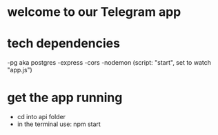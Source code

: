 # welcome to our Telegram app 


# tech dependencies
 -pg aka postgres
 -express
 -cors
 -nodemon (script: "start", set to watch "app.js")


# get the app running 
 - cd into api folder
 - in the terminal use:  npm start
 
